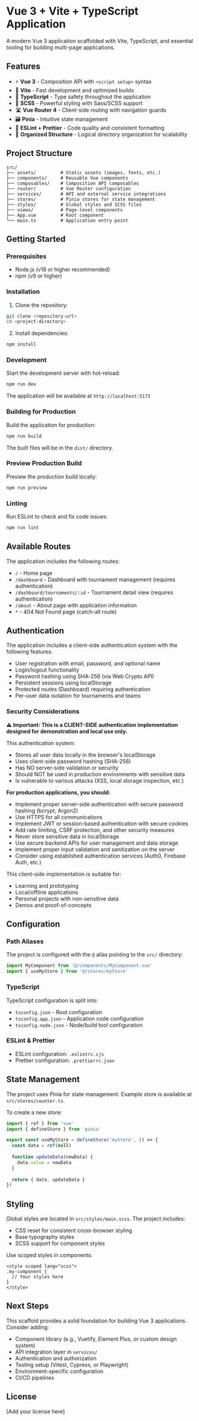 # Vue 3 + Vite + TypeScript Application

A modern Vue 3 application scaffolded with Vite, TypeScript, and essential tooling for building multi-page applications.

## Features

- ⚡️ **Vue 3** - Composition API with `<script setup>` syntax
- 🚀 **Vite** - Fast development and optimized builds
- 🔷 **TypeScript** - Type safety throughout the application
- 🎨 **SCSS** - Powerful styling with Sass/SCSS support
- 🛣️ **Vue Router 4** - Client-side routing with navigation guards
- 🗃️ **Pinia** - Intuitive state management
- 📏 **ESLint + Prettier** - Code quality and consistent formatting
- 📁 **Organized Structure** - Logical directory organization for scalability

## Project Structure

```
src/
├── assets/         # Static assets (images, fonts, etc.)
├── components/     # Reusable Vue components
├── composables/    # Composition API composables
├── router/         # Vue Router configuration
├── services/       # API and external service integrations
├── stores/         # Pinia stores for state management
├── styles/         # Global styles and SCSS files
├── views/          # Page-level components
├── App.vue         # Root component
└── main.ts         # Application entry point
```

## Getting Started

### Prerequisites

- Node.js (v18 or higher recommended)
- npm (v9 or higher)

### Installation

1. Clone the repository:
```bash
git clone <repository-url>
cd <project-directory>
```

2. Install dependencies:
```bash
npm install
```

### Development

Start the development server with hot-reload:

```bash
npm run dev
```

The application will be available at `http://localhost:5173`

### Building for Production

Build the application for production:

```bash
npm run build
```

The built files will be in the `dist/` directory.

### Preview Production Build

Preview the production build locally:

```bash
npm run preview
```

### Linting

Run ESLint to check and fix code issues:

```bash
npm run lint
```

## Available Routes

The application includes the following routes:

- `/` - Home page
- `/dashboard` - Dashboard with tournament management (requires authentication)
- `/dashboard/tournaments/:id` - Tournament detail view (requires authentication)
- `/about` - About page with application information
- `*` - 404 Not Found page (catch-all route)

## Authentication

The application includes a client-side authentication system with the following features:

- User registration with email, password, and optional name
- Login/logout functionality
- Password hashing using SHA-256 (via Web Crypto API)
- Persistent sessions using localStorage
- Protected routes (Dashboard) requiring authentication
- Per-user data isolation for tournaments and teams

### Security Considerations

**⚠️ Important: This is a CLIENT-SIDE authentication implementation designed for demonstration and local use only.**

This authentication system:
- Stores all user data locally in the browser's localStorage
- Uses client-side password hashing (SHA-256)
- Has NO server-side validation or security
- Should NOT be used in production environments with sensitive data
- Is vulnerable to various attacks (XSS, local storage inspection, etc.)

**For production applications, you should:**
- Implement proper server-side authentication with secure password hashing (bcrypt, Argon2)
- Use HTTPS for all communications
- Implement JWT or session-based authentication with secure cookies
- Add rate limiting, CSRF protection, and other security measures
- Never store sensitive data in localStorage
- Use secure backend APIs for user management and data storage
- Implement proper input validation and sanitization on the server
- Consider using established authentication services (Auth0, Firebase Auth, etc.)

This client-side implementation is suitable for:
- Learning and prototyping
- Local/offline applications
- Personal projects with non-sensitive data
- Demos and proof-of-concepts

## Configuration

### Path Aliases

The project is configured with the `@` alias pointing to the `src/` directory:

```typescript
import MyComponent from '@/components/MyComponent.vue'
import { useMyStore } from '@/stores/myStore'
```

### TypeScript

TypeScript configuration is split into:
- `tsconfig.json` - Root configuration
- `tsconfig.app.json` - Application code configuration
- `tsconfig.node.json` - Node/build tool configuration

### ESLint & Prettier

- ESLint configuration: `.eslintrc.cjs`
- Prettier configuration: `.prettierrc.json`

## State Management

The project uses Pinia for state management. Example store is available at `src/stores/counter.ts`.

To create a new store:

```typescript
import { ref } from 'vue'
import { defineStore } from 'pinia'

export const useMyStore = defineStore('myStore', () => {
  const data = ref(null)
  
  function updateData(newData) {
    data.value = newData
  }
  
  return { data, updateData }
})
```

## Styling

Global styles are located in `src/styles/main.scss`. The project includes:
- CSS reset for consistent cross-browser styling
- Base typography styles
- SCSS support for component styles

Use scoped styles in components:

```vue
<style scoped lang="scss">
.my-component {
  // Your styles here
}
</style>
```

## Next Steps

This scaffold provides a solid foundation for building Vue 3 applications. Consider adding:

- Component library (e.g., Vuetify, Element Plus, or custom design system)
- API integration layer in `services/`
- Authentication and authorization
- Testing setup (Vitest, Cypress, or Playwright)
- Environment-specific configuration
- CI/CD pipelines

## License

[Add your license here]
